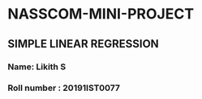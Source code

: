 # NASSCOM-MINI-PROJECT
## SIMPLE LINEAR REGRESSION

### Name: Likith S
### Roll number : 20191IST0077
